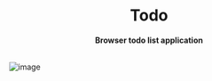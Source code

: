 <div align="center">
<h1>Todo</h1>
<b>Browser todo list application</b>
</div>
<br>

![image](https://user-images.githubusercontent.com/47408756/126876211-6853b1b7-04db-48b3-bb0a-9cc0bf76e9c6.png)
